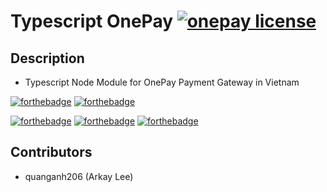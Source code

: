 # Typescript OnePay [![onepay license](https://img.shields.io/github/license/xmobe-com/tsodoo)](https://github.com/xmobe-com/tsodoo)

## Description
- Typescript Node Module for OnePay Payment Gateway in Vietnam

[![forthebadge](https://forthebadge.com/images/badges/built-by-developers.svg)](https://quanganh206.github.io)
[![forthebadge](https://forthebadge.com/images/badges/built-with-love.svg)](https://xmobe.com)

[![forthebadge](https://forthebadge.com/images/badges/for-you.svg)](https://forthebadge.com)
[![forthebadge](https://forthebadge.com/images/badges/its-not-a-lie-if-you-believe-it.svg)](https://forthebadge.com)
[![forthebadge](https://forthebadge.com/images/badges/check-it-out.svg)](https://forthebadge.com)

## Contributors
- quanganh206 (Arkay Lee)
